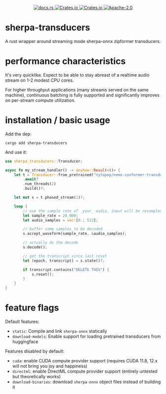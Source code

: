 <p align="center">
  <!-- docs.rs -->
  <a href="https://docs.rs/sherpa-transducers">
    <img alt="docs.rs" src="https://img.shields.io/docsrs/sherpa-transducers?style=flat-square"
  </a>
  <!-- crates.io version -->
  <a href="https://crates.io/crates/sherpa-transducers">
    <img alt="Crates.io" src="https://img.shields.io/crates/v/sherpa-transducers?style=flat-square">
  </a>
  <!-- crates.io downloads -->
  <a href="https://crates.io/crates/sherpa-transducers">
    <img alt="Crates.io" src="https://img.shields.io/crates/d/sherpa-transducers?style=flat-square">
  </a>
  <!-- crates.io license -->
  <a href="./LICENSE">
    <img alt="Apache-2.0" src="https://img.shields.io/crates/l/sherpa-transducers?style=flat-square">
  </a>
</p>

# sherpa-transducers
A rust wrapper around streaming mode sherpa-onnx zipformer transducers.

# performance characteristics
It's very quicklike. Expect to be able to stay abreast of a realtime audio stream on 1-2 modest CPU cores.

For higher throughput applications (many streams served on the same machine), continuous batching is fully supported and significantly improves on per-stream compute utilization.

# installation / basic usage
Add the dep:

```shell
cargo add sherpa-transducers
```

And use it:

```rust
use sherpa_transducers::Transducer;

async fn my_stream_handler() -> anyhow::Result<()> {
    let t = Transducer::from_pretrained("nytopop/nemo-conformer-transducer-en-80ms")
        .await?
        .num_threads(2)
        .build()?;

    let mut s = t.phased_stream(1)?;

    loop {
        // use the sample rate of _your_ audio, input will be resampled automatically
        let sample_rate = 24_000;
        let audio_samples = vec![0.; 512];

        // buffer some samples to be decoded
        s.accept_waveform(sample_rate, &audio_samples);

        // actually do the decode
        s.decode();

        // get the transcript since last reset
        let (epoch, transcript) = s.state()?;

        if transcript.contains("DELETE THIS") {
            s.reset();
        }
    }
}
```

# feature flags
Default features:
* `static`: Compile and link `sherpa-onnx` statically
* `download-models`: Enable support for loading pretrained transducers from huggingface

Features disabled by default:

* `cuda`: enable CUDA compute provider support (requires CUDA 11.8, 12.x will not bring you joy and happiness)
* `directml`: enable DirectML compute provider support (entirely untested but theoretically works)
* `download-binaries`: download `sherpa-onnx` object files instead of building it
